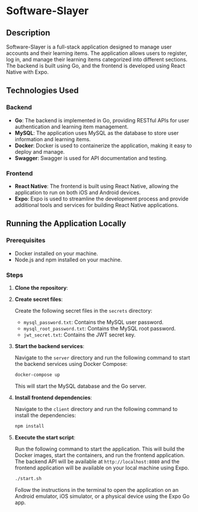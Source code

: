 # Software-Slayer

## Description

Software-Slayer is a full-stack application designed to manage user accounts and their learning items. The application allows users to register, log in, and manage their learning items categorized into different sections. The backend is built using Go, and the frontend is developed using React Native with Expo.

## Technologies Used

### Backend

- **Go**: The backend is implemented in Go, providing RESTful APIs for user authentication and learning item management.
- **MySQL**: The application uses MySQL as the database to store user information and learning items.
- **Docker**: Docker is used to containerize the application, making it easy to deploy and manage.
- **Swagger**: Swagger is used for API documentation and testing.

### Frontend

- **React Native**: The frontend is built using React Native, allowing the application to run on both iOS and Android devices.
- **Expo**: Expo is used to streamline the development process and provide additional tools and services for building React Native applications.

## Running the Application Locally

### Prerequisites

- Docker installed on your machine.
- Node.js and npm installed on your machine.

### Steps

1. **Clone the repository**:

2. **Create secret files**:

   Create the following secret files in the `secrets` directory:

   - `mysql_password.txt`: Contains the MySQL user password.
   - `mysql_root_password.txt`: Contains the MySQL root password.
   - `jwt_secret.txt`: Contains the JWT secret key.

3. **Start the backend services**:

   Navigate to the `server` directory and run the following command to start the backend services using Docker Compose:

   ```sh
   docker-compose up
   ```

   This will start the MySQL database and the Go server.

4. **Install frontend dependencies**:

   Navigate to the `client` directory and run the following command to install the dependencies:

   ```sh
   npm install
   ```

5. **Execute the start script**:

   Run the following command to start the application. This will build the Docker images, start the containers, and run the frontend application. The backend API will be available at `http://localhost:8080` and the frontend application will be available on your local machine using Expo.

   ```sh
   ./start.sh
   ```

   Follow the instructions in the terminal to open the application on an Android emulator, iOS simulator, or a physical device using the Expo Go app.
